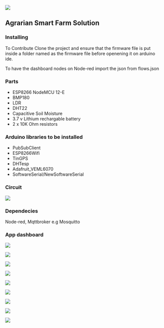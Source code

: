 ![](Agrarian-logo-horizontal.PNG)

## Agrarian Smart Farm Solution

### Installing

To Contribute Clone the project and ensure that the firmware file is put inside a folder named as the firmware file before openening it on arduino ide.

To have the dashboard nodes on Node-red import the json from flows.json

### Parts

 * ESP8266 NodeMCU 12-E
 * BMP180
 * LDR
 * DHT22
 * Capacitive Soil Moisture
 * 3.7 v Lithium rechargable battery
 * 2 x 10K Ohm resistors

### Arduino libraries to be installed
 
 * PubSubClient
 * ESP8266Wifi
 * TinGPS
 * DHTesp
 * Adafruit_VEML6070
 * SoftwareSerial/NewSoftwareSerial

### Circuit
 
![](circuit.PNG)

### Dependecies

Node-red, Mqttbroker e.g Mosquitto

### App dashboard

![](Welcome.PNG)

![](Register.PNG)

![](Forgot.PNG)  

![](Dashboard.PNG)

![](Settings_1.PNG)

![](Capture.PNG)

![](User_profile_1.PNG)

![](Settings_2.PNG)

![](About.PNG)
